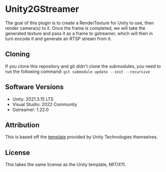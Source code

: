 # Unity2GStreamer
The goal of this plugin is to create a RenderTexture for Unity to use, then render camera(s) to it. 
Once the frame is completed, we will take the generated texture and pass it as a frame to gstreamer, which will then in turn encode it and generate an RTSP stream from it.

## Cloning
If you clone this repository and git didn't clone the submodules, you need to run the following command:
```git submodule update --init --recursive```

## Software Versions
* Unity: 2021.3.15 LTS
* Visual Studio: 2022 Community
* Gstreamer: 1.22.0 

## Attribution
This is based off the [template](https://github.com/Unity-Technologies/NativeRenderingPlugin) provided by Unity Technologies themselves.

## License
This takes the same license as the Unity template, MIT/X11. 
